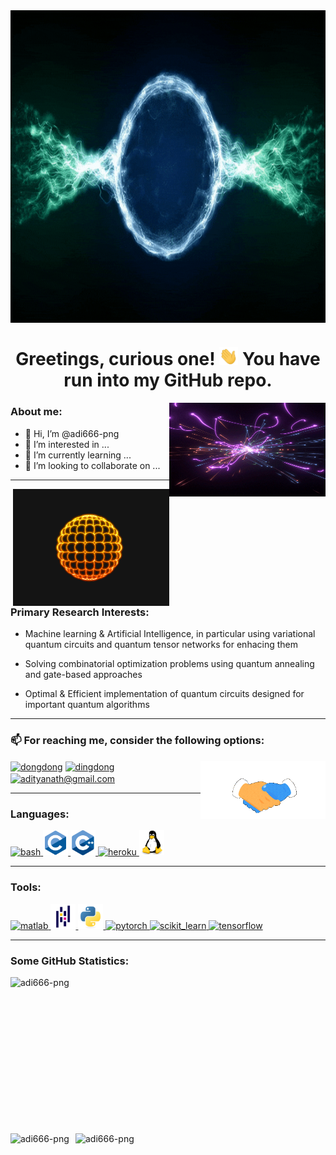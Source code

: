 <img align="center" alt="Coding" width="850" height="500" src="https://github.com/adi666-png/adi666-png/blob/main/assets/butterfly.gif">

<h1 align = "center"> Greetings, curious one! <img src="https://github.com/adi666-png/adi666-png/blob/main/assets/wave.gif" width="30px"> You have run into my GitHub repo. </h1>

<img align="right" alt="Coding" height = "150" width="250" src="https://github.com/adi666-png/adi666-png/blob/main/assets/looptang.gif">

<h3 align="left">About me: </h3>

- 👋 Hi, I’m @adi666-png
- 👀 I’m interested in ...
- 🌱 I’m currently learning ...
- 💞 I’m looking to collaborate on ...

---

<img align="right" alt="Coding" width="250" src="https://github.com/adi666-png/adi666-png/blob/main/assets/quantumball.gif">

<h3 align="left">Primary Research Interests: </h3>
 
- Machine learning & Artificial Intelligence, in particular using variational quantum circuits and quantum tensor networks for enhacing them

- Solving combinatorial optimization problems using quantum annealing and gate-based approaches

- Optimal & Efficient implementation of quantum circuits designed for important quantum algorithms



---

<h3 align="left">📫 For reaching me, consider the following options:</h3>
<img align="right" alt="Coding" width="200" src="https://github.com/adi666-png/adi666-png/blob/main/assets/handshake.gif">
<p align="left">
<a href="https://linkedin.com/in/dongdong" target="blank"><img align="center" src="https://i.pinimg.com/originals/de/b4/6f/deb46f02a59e3b3a2aa58fac16290d63.gif" alt="dongdong" height="50" width="50" /></a>
<a href="https://www.google.co.in" target="blank"><img align="center" src="https://zellusmarketing.com/wp-content/uploads/2021/03/icon-3s-360px.gif" alt="dingdong" height="100" width="100"/></a>
<a href="mailto:adityanath@gmail.com" target="blank"><img align="center" src="https://cdn.dribbble.com/users/361933/screenshots/1945591/mail.gif" alt="adityanath@gmail.com" height="50" width="65"/></a>

</p>

---

<h3 align="left">Languages:</h3>

<p align="left"> <a href="https://www.gnu.org/software/bash/" target="_blank" rel="noreferrer"> <img src="https://www.vectorlogo.zone/logos/gnu_bash/gnu_bash-icon.svg" alt="bash" width="40" height="40"/> </a> <a href="https://www.cprogramming.com/" target="_blank" rel="noreferrer"> <img src="https://raw.githubusercontent.com/devicons/devicon/master/icons/c/c-original.svg" alt="c" width="40" height="40"/> </a> <a href="https://www.w3schools.com/cpp/" target="_blank" rel="noreferrer"> <img src="https://raw.githubusercontent.com/devicons/devicon/master/icons/cplusplus/cplusplus-original.svg" alt="cplusplus" width="40" height="40"/> </a> <a href="https://heroku.com" target="_blank" rel="noreferrer"> <img src="https://www.vectorlogo.zone/logos/heroku/heroku-icon.svg" alt="heroku" width="40" height="40"/> </a> <a href="https://www.linux.org/" target="_blank" rel="noreferrer"> <img src="https://raw.githubusercontent.com/devicons/devicon/master/icons/linux/linux-original.svg" alt="linux" width="40" height="40"/> </a>

---

<h3 align="left">Tools:</h3>
<a href="https://www.mathworks.com/" target="_blank" rel="noreferrer"> <img src="https://upload.wikimedia.org/wikipedia/commons/2/21/Matlab_Logo.png" alt="matlab" width="40" height="40"/> </a> <a href="https://pandas.pydata.org/" target="_blank" rel="noreferrer"> <img src="https://raw.githubusercontent.com/devicons/devicon/2ae2a900d2f041da66e950e4d48052658d850630/icons/pandas/pandas-original.svg" alt="pandas" width="40" height="40"/> </a> <a href="https://www.python.org" target="_blank" rel="noreferrer"> <img src="https://raw.githubusercontent.com/devicons/devicon/master/icons/python/python-original.svg" alt="python" width="40" height="40"/> </a> <a href="https://pytorch.org/" target="_blank" rel="noreferrer"> <img src="https://www.vectorlogo.zone/logos/pytorch/pytorch-icon.svg" alt="pytorch" width="40" height="40"/> </a> <a href="https://scikit-learn.org/" target="_blank" rel="noreferrer"> <img src="https://upload.wikimedia.org/wikipedia/commons/0/05/Scikit_learn_logo_small.svg" alt="scikit_learn" width="40" height="40"/> </a> <a href="https://www.tensorflow.org" target="_blank" rel="noreferrer"> <img src="https://www.vectorlogo.zone/logos/tensorflow/tensorflow-icon.svg" alt="tensorflow" width="40" height="40"/> </a> </p>

---

<h3 align="left">Some GitHub Statistics:</h3>

<p><img align="left" src="https://github-readme-stats.vercel.app/api?username=adi666-png&show_icons=true&locale=en&theme=radical " width="400" height="250" alt="adi666-png" />
<img align="right" src="https://github-readme-streak-stats.herokuapp.com/?user=adi666-png&theme=radical" width="400" height="250" alt="adi666-png" />
</p>


<img align = "left" src="https://komarev.com/ghpvc/?username=adi666-png&label=Profile%20views&color=0e75b6&style=flat" alt="adi666-png" />








<!---


<a href="https://instagram.com/nonewhatsoever" target="blank"><img align="center" src="https://raw.githubusercontent.com/rahuldkjain/github-profile-readme-generator/master/src/images/icons/Social/instagram.svg" alt="nonewhatsoever" height="30" width="40" /></a>
adi666-png/adi666-png is a ✨ special ✨ repository because its `README.md` (this file) appears on your GitHub profile.
You can click the Preview link to take a look at your changes.
--->
